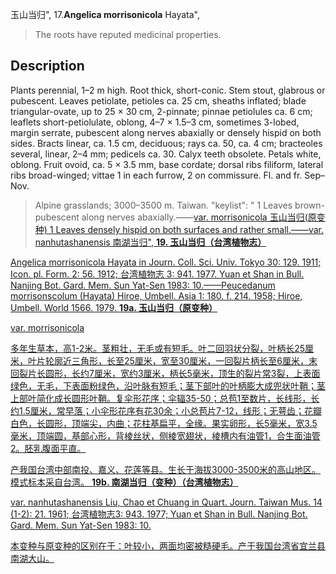 玉山当归",
17.**Angelica morrisonicola** Hayata",

> The roots have reputed medicinal properties.

## Description
Plants perennial, 1–2 m high. Root thick, short-conic. Stem stout, glabrous or pubescent. Leaves petiolate, petioles ca. 25 cm, sheaths inflated; blade triangular-ovate, up to 25 × 30 cm, 2-pinnate; pinnae petiolules ca. 6 cm; leaflets short-petiolulate, oblong, 4–7 × 1.5–3 cm, sometimes 3-lobed, margin serrate, pubescent along nerves abaxially or densely hispid on both sides. Bracts linear, ca. 1.5 cm, deciduous; rays ca. 50, ca. 4 cm; bracteoles several, linear, 2–4 mm; pedicels ca. 30. Calyx teeth obsolete. Petals white, oblong. Fruit ovoid, ca. 5 × 3.5 mm, base cordate; dorsal ribs filiform, lateral ribs broad-winged; vittae 1 in each furrow, 2 on commissure. Fl. and fr. Sep–Nov.

> Alpine grasslands; 3000–3500 m. Taiwan.
  "keylist": "
1 Leaves brown-pubescent along nerves abaxially.——<a href='/info/Angelica morrisonicola var. morrisonicola?t=foc'>var. morrisonicola 玉山当归(原变种)
1 Leaves densely hispid on both surfaces and rather small.——<a href='/info/Angelica morrisonicola var. nanhutashanensis?t=foc'>var. nanhutashanensis 南湖当归",
**19. 玉山当归（台湾植物志）**

Angelica morrisonicola Hayata in Journ. Coll. Sci. Univ. Tokyo 30: 129. 1911; Icon. pl. Form. 2: 56. 1912; 台湾植物志 3: 941. 1977. Yuan et Shan in Bull. Nanjing Bot. Gard. Mem. Sun Yat-Sen 1983: 10.——Peucedanum morrisonscolum (Hayata) Hiroe, Umbell. Asia 1: 180. f. 214. 1958; Hiroe, Umbell. World 1566. 1979.
**19a. 玉山当归（原变种）**

var. morrisonicola

多年生草本，高1-2米。茎粗壮，无毛或有短毛。叶二回羽状分裂，叶柄长25厘米，叶片轮廓近三角形，长至25厘米，宽至30厘米，一回裂片柄长至6厘米，末回裂片长圆形，长约7厘米，宽约3厘米，柄长5毫米，顶生的裂片常3裂，上表面绿色，无毛，下表面粉绿色，沿叶脉有短毛；茎下部叶的叶柄膨大成兜状叶鞘；茎上部叶简化成长圆形叶鞘。复伞形花序；伞辐35-50；总苞1至数片，长线形，长约1.5厘米，常早落；小伞形花序有花30余；小总苞片7-12，线形；无萼齿；花瓣白色，长圆形，顶端尖，内曲；花柱基扁平，全缘。果实卵形，长5毫米，宽3.5毫米，顶端圆，基部心形，背棱丝状，侧棱宽翅状，棱槽内有油管1，合生面油管2。胚乳腹面平直。

产我国台湾中部南投、嘉义、花莲等县。生长于海拔3000-3500米的高山地区。模式标本采自台湾。
**19b. 南湖当归（变种）（台湾植物志）**

var. nanhutashanensis Liu, Chao et Chuang in Quart. Journ. Taiwan Mus. 14 (1-2): 21. 1961; 台湾植物志3: 943. 1977; Yuan et Shan in Bull. Nanjing Bot. Gard. Mem. Sun Yat-Sen 1983: 10.

本变种与原变种的区别在于：叶较小，两面均密被糙硬毛。产于我国台湾省宜兰县南湖大山。

